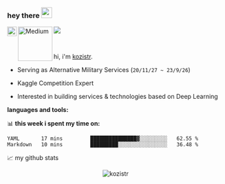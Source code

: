 ### hey there <img src="https://media.giphy.com/media/hvRJCLFzcasrR4ia7z/giphy.gif" width="25px">

<a href="https://www.linkedin.com/in/kozistr/">
  <img align="left" alt="LinkedIN" width="22px" src="https://raw.githubusercontent.com/peterthehan/peterthehan/master/assets/linkedin.svg" />
</a>
<a href="https://medium.com/@kozistr">
  <img align="left" alt="Medium" width="80" src="https://github.com/melanieshi0120/melanieshi0120/blob/master/medium.ico" />
</a>

![](https://visitor-badge.glitch.me/badge?page_id=kozistr.kozistr)

<br />

hi, i'm [kozistr](http://kozistr.tech/about).

* Serving as Alternative Military Services (`20/11/27 ~ 23/9/26`)

* Kaggle Competition Expert

* Interested in building services & technologies based on Deep Learning

**languages and tools:**  


📊 **this week i spent my time on:**
<!--START_SECTION:waka-->
```text
YAML       17 mins         ███████████████▓░░░░░░░░░   62.55 % 
Markdown   10 mins         █████████░░░░░░░░░░░░░░░░   36.48 % 
```
<!--END_SECTION:waka-->

📈 my github stats

<p align="center"> <img src="https://github-readme-stats.vercel.app/api?username=kozistr&show_icons=true&theme=gotham" alt="kozistr" />
